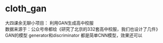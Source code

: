 # cloth_gan

大四课余无聊小项目：
利用GAN生成高中校服 \
数据来源于：公众号帝都绘《研究了北京的332套高中校服，我们也设计了几件》\
GAN的模型  generator和discriminator 都是简单CNN模型，效果还可以

